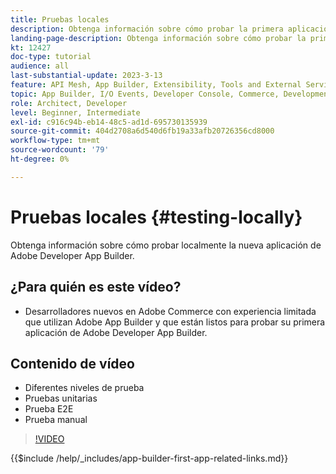 ```yaml
---
title: Pruebas locales
description: Obtenga información sobre cómo probar la primera aplicación de Adobe Developer App Builder.
landing-page-description: Obtenga información sobre cómo probar la primera aplicación de Adobe Developer App Builder.
kt: 12427
doc-type: tutorial
audience: all
last-substantial-update: 2023-3-13
feature: API Mesh, App Builder, Extensibility, Tools and External Services, Backend Development
topic: App Builder, I/O Events, Developer Console, Commerce, Development, Integrations
role: Architect, Developer
level: Beginner, Intermediate
exl-id: c916c94b-eb14-48c5-ad1d-695730135939
source-git-commit: 404d2708a6d540d6fb19a33afb20726356cd8000
workflow-type: tm+mt
source-wordcount: '79'
ht-degree: 0%

---
```


# Pruebas locales {#testing-locally}

Obtenga información sobre cómo probar localmente la nueva aplicación de Adobe Developer App Builder.

## ¿Para quién es este vídeo?

* Desarrolladores nuevos en Adobe Commerce con experiencia limitada que utilizan Adobe App Builder y que están listos para probar su primera aplicación de Adobe Developer App Builder.

## Contenido de vídeo

* Diferentes niveles de prueba
* Pruebas unitarias
* Prueba E2E
* Prueba manual

>[!VIDEO](https://video.tv.adobe.com/v/3421054?quality=12&learn=on&captions=spa)

{{$include /help/_includes/app-builder-first-app-related-links.md}}

